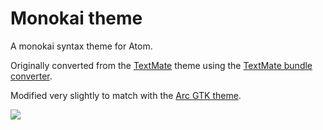 # Monokai theme

A monokai syntax theme for Atom.

Originally converted from the [TextMate](http://www.monokai.nl/blog/wp-content/asdev/Monokai.tmTheme)
theme using the [TextMate bundle converter](http://atom.io/docs/latest/converting-a-text-mate-theme).

Modified very slightly to match with the [Arc GTK theme](https://github.com/horst3180/arc-theme).

![](http://i.imgur.com/tq6CGo4.png)
